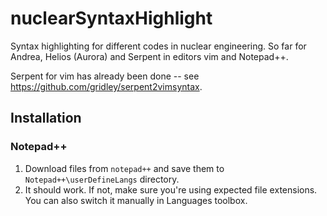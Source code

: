 # nuclearSyntaxHighlight
Syntax highlighting for different codes in nuclear engineering. 
So far for Andrea, Helios (Aurora) and Serpent in editors vim and Notepad++.

Serpent for vim has already been done -- see https://github.com/gridley/serpent2vimsyntax.

## Installation

### Notepad++
1. Download files from `notepad++` and save them to `Notepad++\userDefineLangs` directory.
2. It should work. If not, make sure you're using expected file extensions. You can also switch it manually in Languages toolbox.
